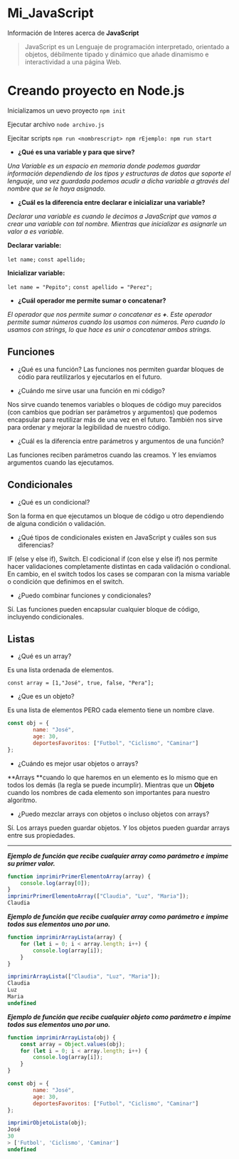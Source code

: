 # Mi_JavaScript
Información de Interes acerca de **JavaScript**

> JavaScript es un Lenguaje de programación interpretado, orientado a objetos, débilmente tipado y dinámico que añade dinamismo e interactividad a una página Web.

# Creando proyecto en Node.js
Inicializamos un uevo proyecto
`npm init`

Ejecutar archivo
`node archivo.js`

Ejecitar scripts
`npm run <nombrescript>
npm rEjemplo: npm run start`

- **¿Qué es una variable y para que sirve?**

*Una Variable es un espacio en memoria donde podemos guardar información dependiendo de los tipos y estructuras de datos que soporte el lenguaje, una vez guardada podemos acudir a dicha variable a gtravés del nombre que se le haya asignado.*

- **¿Cuál es la diferencia entre declarar e inicializar una variable?**

*Declarar una variable es cuando le decimos a JavaScript que vamos a crear una variable con tal nombre. Mientras que inicializar es asignarle un valor a es variable.*

**Declarar variable:**

`let name;`
`const apellido;`

**Inicializar variable:**

`let name = "Pepito";`
`const apellido = "Perez";`

- **¿Cuál operador me permite sumar o concatenar?**

*El operador que nos permite sumar o concatenar es **+**. Este operador permite sumar números cuando los usamos con números. Pero cuando lo usamos con strings, lo que hace es unir o concatenar ambos strings.*

## Funciones

- ¿Qué es una función?
Las funciones nos permiten guardar bloques de códio para reutilizarlos y ejecutarlos en el futuro.

- ¿Cuándo me sirve usar una función en mi código?

Nos sirve cuando tenemos variables o bloques de código muy parecidos (con cambios que podrían ser parámetros y argumentos) que podemos encapsular para reutilizar más de una vez en el futuro. También nos sirve para ordenar y mejorar la legibilidad de nuestro código.

- ¿Cuál es la diferencia entre parámetros y argumentos de una función?

Las funciones reciben parámetros cuando las creamos. Y les enviamos argumentos cuando las ejecutamos.

## Condicionales

- ¿Qué es un condicional?

Son la forma en que ejecutamos un bloque de código u otro dependiendo de alguna condición o validación.

- ¿Qué tipos de condicionales existen en JavaScript y cuáles son sus diferencias?

IF (else y else if), Switch. El codicional if (con else y else if) nos permite hacer validaciones completamente distintas en cada validación o condional. En cambio, en el switch todos los cases se comparan con la misma variable o condición que definimos en el switch.

- ¿Puedo combinar funciones y condicionales?

Sí. Las funciones pueden encapsular cualquier bloque de código, incluyendo condicionales.


## Listas

- ¿Qué es un array?

Es una lista ordenada de elementos.

```
const array = [1,"José", true, false, "Pera"];
```
- ¿Que es un objeto?

Es una lista de elementos PERO cada elemento tiene un nombre clave.
```js
const obj = {
		name: "José",
		age: 30,
		deportesFavoritos: ["Futbol", "Ciclismo", "Caminar"]
};
```

- ¿Cuándo es mejor usar objetos o arrays?

**Arrays **cuando lo que haremos en un elemento es lo mismo que en todos los demás (la regla se puede incumplir). Mientras que un  **Objeto** cuando los nombres de cada elemento son importantes para nuestro algoritmo.

- ¿Puedo mezclar arrays con objetos o incluso objetos con arrays?

Sí. Los arrays pueden guardar objetos. Y los objetos pueden guardar arrays entre sus propiedades.


------------

***Ejemplo de función que recibe cualquier array como parámetro e impime su primer valor.***
```js
function imprimirPrimerElementoArray(array) {
    console.log(array[0]);
}
imprimirPrimerElementoArray(["Claudia", "Luz", "Maria"]);
Claudia
```
***Ejemplo de función que recibe cualquier array como parámetro e impime todos sus elementos uno por uno.***

```js
function imprimirArrayLista(array) {
    for (let i = 0; i < array.length; i++) {
        console.log(array[i]);
    }
}

imprimirArrayLista(["Claudia", "Luz", "Maria"]);
Claudia
Luz
Maria
undefined
```
***Ejemplo de función que recibe cualquier objeto como parámetro e impime todos sus elementos uno por uno.***

```js
function imprimirArrayLista(obj) { 
    const array = Object.values(obj);
	for (let i = 0; i < array.length; i++) {
        console.log(array[i]);
    }
}

const obj = {
		name: "José",
		age: 30,
		deportesFavoritos: ["Futbol", "Ciclismo", "Caminar"]
};

imprimirObjetoLista(obj);
José
30
> ['Futbol', 'Ciclismo', 'Caminar']
undefined
```